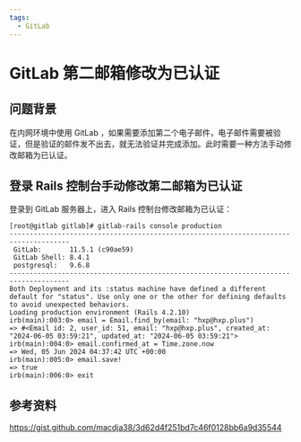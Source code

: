 ```yaml
---
tags:
  - GitLab
---
```


# GitLab 第二邮箱修改为已认证

## 问题背景

在内网环境中使用 GitLab ，如果需要添加第二个电子邮件，电子邮件需要被验证，但是验证的邮件发不出去，就无法验证并完成添加。此时需要一种方法手动修改邮箱为已认证。

## 登录 Rails 控制台手动修改第二邮箱为已认证

登录到 GitLab 服务器上，进入 Rails 控制台修改邮箱为已认证：

```
[root@gitlab gitlab]# gitlab-rails console production
-------------------------------------------------------------------------------------
 GitLab:       11.5.1 (c90ae59)
 GitLab Shell: 8.4.1
 postgresql:   9.6.8
-------------------------------------------------------------------------------------
Both Deployment and its :status machine have defined a different default for "status". Use only one or the other for defining defaults to avoid unexpected behaviors.
Loading production environment (Rails 4.2.10)
irb(main):003:0> email = Email.find_by(email: "hxp@hxp.plus")
=> #<Email id: 2, user_id: 51, email: "hxp@hxp.plus", created_at: "2024-06-05 03:59:21", updated_at: "2024-06-05 03:59:21">
irb(main):004:0> email.confirmed_at = Time.zone.now
=> Wed, 05 Jun 2024 04:37:42 UTC +00:00
irb(main):005:0> email.save!
=> true
irb(main):006:0> exit
```

## 参考资料

https://gist.github.com/macdja38/3d62d4f251bd7c46f0128bb6a9d35544
